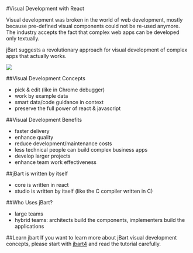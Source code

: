 #Visual Development with React

Visual development was broken in the world of web development, mostly because pre-defined visual components could not be re-used anymore.
The industry accepts the fact that complex web apps can be developed only textually.

jBart suggests a revolutionary approach for visual development of complex apps that actually works.

![](https://storage.googleapis.com/jbartcommunity/jbart5-material.png)


##Visual Development Concepts
- pick & edit (like in Chrome debugger)
- work by example data
- smart data/code guidance in context
- preserve the full power of react & javascript

##Visual Development Benefits
- faster delivery
- enhance quality
- reduce development/maintenance costs
- less technical people can build complex business apps
- develop larger projects
- enhance team work effectiveness

##jBart is written by itself
- core is written in react
- studio is written by itself (like the C compiler written in C)

##Who Uses jBart?
- large teams
- hybrid teams: architects build the components, implementers build the applications

##Learn jbart
If you want to learn more about jBart visual development concepts, please start with [jbart4](https://github.com/ArtwareSoft/jbart4)
 and read the tutorial carefully.

